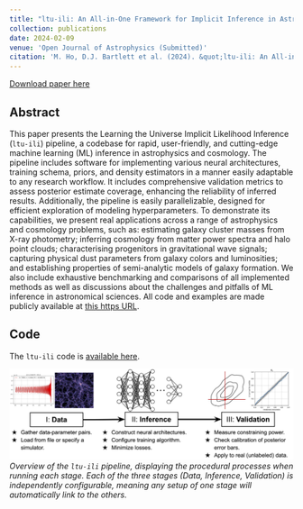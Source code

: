 ```yaml
---
title: "ltu-ili: An All-in-One Framework for Implicit Inference in Astrophysics and Cosmology"
collection: publications
date: 2024-02-09
venue: 'Open Journal of Astrophysics (Submitted)'
citation: 'M. Ho, D.J. Bartlett et al. (2024). &quot;ltu-ili: An All-in-One Framework for Implicit Inference in Astrophysics and Cosmology.&quot; <i>arXiv:2402.05137</i>.' 
---
```


[Download paper here](https://arxiv.org/abs/2402.05137)

## Abstract
This paper presents the Learning the Universe Implicit Likelihood Inference (`ltu-ili`) pipeline, 
a codebase for rapid, user-friendly, and cutting-edge machine learning (ML) inference in astrophysics and cosmology. 
The pipeline includes software for implementing various neural architectures, training schema, priors, and density estimators 
in a manner easily adaptable to any research workflow. It includes comprehensive validation metrics to assess posterior estimate coverage, 
enhancing the reliability of inferred results. Additionally, the pipeline is easily parallelizable, designed for efficient exploration of modeling hyperparameters. 
To demonstrate its capabilities, we present real applications across a range of astrophysics and cosmology problems, such as: 
estimating galaxy cluster masses from X-ray photometry; 
inferring cosmology from matter power spectra and halo point clouds; 
characterising progenitors in gravitational wave signals; capturing physical dust parameters from galaxy colors and luminosities; 
and establishing properties of semi-analytic models of galaxy formation. 
We also include exhaustive benchmarking and comparisons of all implemented methods as well as discussions about the challenges 
and pitfalls of ML inference in astronomical sciences. All code and examples are made publicly available at [this https URL](https://github.com/maho3/ltu-ili).

## Code
The `ltu-ili` code is [available here](https://github.com/maho3/ltu-ili).

![pipeline](/files/2024-02-09-ltu-ili.png)
*Overview of the `ltu-ili` pipeline, displaying the procedural processes when running each stage.
Each of the three stages (Data, Inference, Validation) is independently configurable, meaning any setup of one stage will automatically link to the others.*
